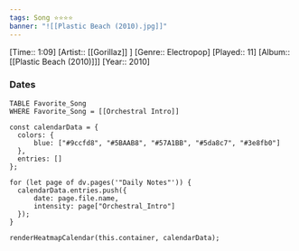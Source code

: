 ```yaml
---
tags: Song ⭐⭐⭐⭐ 
banner: "![[Plastic Beach (2010).jpg]]"
---
```

[Time:: 1:09]
[Artist:: [[Gorillaz]] ]
[Genre:: Electropop]
[Played:: 11]
[Album:: [[Plastic Beach (2010)]]]
[Year:: 2010]
### Dates
````dataview
TABLE Favorite_Song
WHERE Favorite_Song = [[Orchestral Intro]]
````

  ```dataviewjs
const calendarData = { 
	colors: { 
		blue: ["#9ccfd8", "#5BAAB8", "#57A1BB", "#5da8c7", "#3e8fb0"] 
	}, 
	entries: [] 
}; 

for (let page of dv.pages('"Daily Notes"')) { 
	calendarData.entries.push({ 
		date: page.file.name, 
		intensity: page["Orchestral_Intro"]
	}); 
} 

renderHeatmapCalendar(this.container, calendarData);
```
